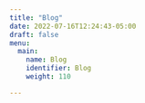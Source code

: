 ```yaml
---
title: "Blog"
date: 2022-07-16T12:24:43-05:00
draft: false
menu:
  main:
    name: Blog
    identifier: Blog
    weight: 110

---
```


